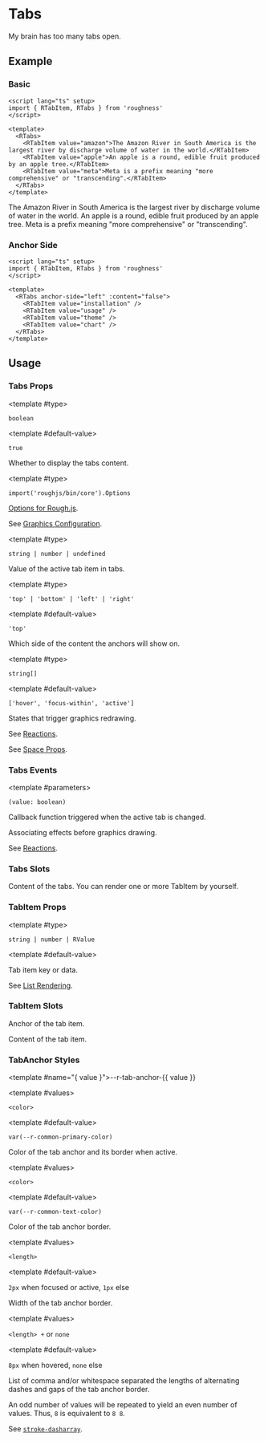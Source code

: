 <script lang="ts" setup>
import { RDetails, RSpace, RTable, RTabItem, RTabs, RText } from 'roughness'
</script>

# Tabs

My brain has too many tabs open.

## Example

### Basic

<RDetails>
  <template #summary>Show Code</template>

```vue
<script lang="ts" setup>
import { RTabItem, RTabs } from 'roughness'
</script>

<template>
  <RTabs>
    <RTabItem value="amazon">The Amazon River in South America is the largest river by discharge volume of water in the world.</RTabItem>
    <RTabItem value="apple">An apple is a round, edible fruit produced by an apple tree.</RTabItem>
    <RTabItem value="meta">Meta is a prefix meaning "more comprehensive" or "transcending".</RTabItem>
  </RTabs>
</template>
```

</RDetails>

<RTabs>
  <RTabItem value="amazon">The Amazon River in South America is the largest river by discharge volume of water in the world.</RTabItem>
  <RTabItem value="apple">An apple is a round, edible fruit produced by an apple tree.</RTabItem>
  <RTabItem value="meta">Meta is a prefix meaning "more comprehensive" or "transcending".</RTabItem>
</RTabs>

### Anchor Side

<RDetails>
  <template #summary>Show Code</template>

```vue
<script lang="ts" setup>
import { RTabItem, RTabs } from 'roughness'
</script>

<template>
  <RTabs anchor-side="left" :content="false">
    <RTabItem value="installation" />
    <RTabItem value="usage" />
    <RTabItem value="theme" />
    <RTabItem value="chart" />
  </RTabs>
</template>
```

</RDetails>

<RTabs anchor-side="left" :content="false">
  <RTabItem value="installation" />
  <RTabItem value="usage" />
  <RTabItem value="theme" />
  <RTabItem value="chart" />
</RTabs>

## Usage

### Tabs Props

<RPropsTable>

  <RProp name="content">

  <template #type>

  `boolean`

  </template>

  <template #default-value>

  `true`

  </template>

  Whether to display the tabs content.

  </RProp>

  <RProp name="graphics-options">

  <template #type>

  `import('roughjs/bin/core').Options`

  </template>

  [Options for Rough.js](https://github.com/rough-stuff/rough/wiki#options).

  See [Graphics Configuration](/components/graphics#component-prop).

  </RProp>

  <RProp name="model-value">

  <template #type>

  `string | number | undefined`

  </template>

  Value of the active tab item in tabs.

  </RProp>

  <RProp name="anchor-side">

  <template #type>

  `'top' | 'bottom' | 'left' | 'right'`

  </template>

  <template #default-value>

  `'top'`

  </template>

  Which side of the content the anchors will show on.

  </RProp>

  <RProp name="reactions">

  <template #type>

  `string[]`

  </template>

  <template #default-value>

  `['hover', 'focus-within', 'active']`

  </template>

  States that trigger graphics redrawing.

  See [Reactions](/guide/theme#reactions).

  </RProp>

  <RProp name="...">

  See [Space Props](/components/space#props).

  </RProp>

</RPropsTable>

### Tabs Events

<REventsTable>

  <REvent name="update:model-value">

  <template #parameters>

  `(value: boolean)`

  </template>

  Callback function triggered when the active tab is changed.

  </REvent>

  <REvent name="will-draw">

  Associating effects before graphics drawing.

  See [Reactions](/guide/theme#reactions).

  </REvent>

</REventsTable>

### Tabs Slots

<RSlotsTable>

  <RSlot name="default">

  Content of the tabs. You can render one or more TabItem by yourself.

  </RSlot>

</RSlotsTable>

### TabItem Props

<RPropsTable>

  <RProp name="value">

  <template #type>

  `string | number | RValue`

  </template>

  <template #default-value>
    </template>

  </RProp>

  <RProp name="content">

  Tab item key or data.

  See [List Rendering](/guide/specs#list-rendering).

  </RProp>

</RPropsTable>

### TabItem Slots

<RSlotsTable>

  <RSlot name="anchor">

  Anchor of the tab item.

  </RSlot>

  <RSlot name="default">

  Content of the tab item.

  </RSlot>

</RSlotsTable>

### TabAnchor Styles

<RStylesTable>

  <template #name="{ value }">--r-tab-anchor-{{ value }}</template>

  <RStyle name="active-color">

  <template #values>

  `<color>`

  </template>

  <template #default-value>

  `var(--r-common-primary-color)`

  </template>

  Color of the tab anchor and its border when active.

  </RStyle>

  <RStyle name="border-color">

  <template #values>

  `<color>`

  </template>

  <template #default-value>

  `var(--r-common-text-color)`

  </template>

  Color of the tab anchor border.

  </RStyle>

  <RStyle name="border-width">

  <template #values>

  `<length>`

  </template>

  <template #default-value>

  `2px` when focused or active, `1px` else

  </template>

  Width of the tab anchor border.

  </RStyle>

  <RStyle name="border-dash">

  <template #values>

  `<length> +` or `none`

  </template>

  <template #default-value>

  `8px` when hovered, `none` else

  </template>

  List of comma and/or whitespace separated the lengths of alternating dashes and gaps of the tab anchor border.

  An odd number of values will be repeated to yield an even number of values. Thus, `8` is equivalent to `8 8`.

  See [`stroke-dasharray`](https://developer.mozilla.org/en-US/docs/Web/SVG/Attribute/stroke-dasharray).

  </RStyle>

</RStylesTable>
